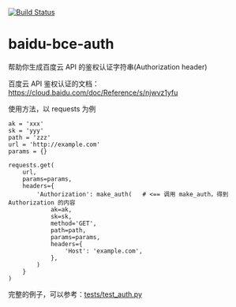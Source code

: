 [![Build Status](https://travis-ci.org/HuangShaoyan/baidu-bce-auth.svg?branch=master)](https://travis-ci.org/HuangShaoyan/baidu-bce-auth)

# baidu-bce-auth

帮助你生成百度云 API 的鉴权认证字符串(Authorization header)

百度云 API 鉴权认证的文档：https://cloud.baidu.com/doc/Reference/s/njwvz1yfu

使用方法，以 requests 为例

```
ak = 'xxx'
sk = 'yyy'
path = 'zzz'
url = 'http://example.com'
params = {}

requests.get(
    url,
    params=params,
    headers={
        'Authorization': make_auth(   # <== 调用 make_auth，得到 Authorization 的内容
            ak=ak,
            sk=sk,
            method='GET',
            path=path,
            params=params,
            headers={
                'Host': 'example.com',
            },
        )
    }
)
```

完整的例子，可以参考：[tests/test_auth.py](tests/test_auth.py)
